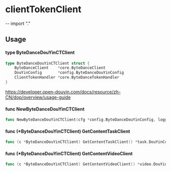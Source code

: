 # clientTokenClient
--
    import "."


## Usage

#### type ByteDanceDouYinCTClient

```go
type ByteDanceDouYinCTClient struct {
	ByteDanceClient    *core.ByteDanceClient
	DouYinConfig       *config.ByteDanceDouYinConfig
	ClientTokenHandler *core.ByteDanceTokenHandler
}
```

https://developer.open-douyin.com/docs/resource/zh-CN/dop/overview/usage-guide

#### func  NewByteDanceDouYinCTClient

```go
func NewByteDanceDouYinCTClient(cfg *config.ByteDanceDouYinConfig, logger *logger.Logger, cache cache.ICache) (*ByteDanceDouYinCTClient, error)
```

#### func (*ByteDanceDouYinCTClient) GetContentTaskClient

```go
func (c *ByteDanceDouYinCTClient) GetContentTaskClient() *task.DouYinContentTaskClient
```

#### func (*ByteDanceDouYinCTClient) GetContentVideoClient

```go
func (c *ByteDanceDouYinCTClient) GetContentVideoClient() *video.DouYinContentVideoClient
```
